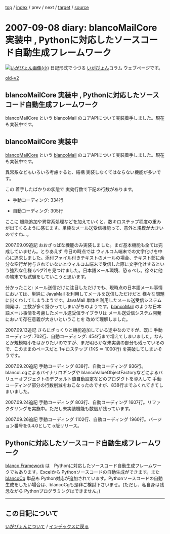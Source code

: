 [top](https://igapyon.github.io/diary/) 
 / [index](https://igapyon.github.io/diary/2007/index.html) 
 / prev 
 / next 
 / [target](https://igapyon.github.io/diary/2007/ig070908.html) 
 / [source](https://github.com/igapyon/diary/blob/gh-pages/2007/ig070908.html.src.md) 

2007-09-08 diary: blancoMailCore 実装中 , Pythonに対応したソースコード自動生成フレームワーク
=====================================================================================================
[![いがぴょん画像(小)](https://igapyon.github.io/diary/images/iga200306s.jpg "いがぴょん")](https://igapyon.github.io/diary/memo/memoigapyon.html) 日記形式でつづる [いがぴょん](https://igapyon.github.io/diary/memo/memoigapyon.html)コラム ウェブページです。

[old-v2](ig070908-orig.html)

## blancoMailCore 実装中 , Pythonに対応したソースコード自動生成フレームワーク

blancoMailCore という blancoMail のコアAPIについて実装着手しました。現在も実装中です。


## blancoMailCore 実装中

[blancoMailCore](http://www.igapyon.jp/blanco/blancomailcore.html) という [blancoMail](http://www.igapyon.jp/blanco/blancomail.html) のコアAPIについて実装着手しました。現在も実装中です。

異常系などもいろいろ考慮すると、結構 実装しなくてはならない機能が多いです。

この 着手したばかりの状態で 実効行数で下記の行数があります。


* 手動コーディング: 334行
  
* 自動コーディング: 305行

ここに 機能追加や異常系処理などを加えていくと、数キロステップ程度の重みが出てくるように感じます。単純なメール送受信機能って、意外と規模が大きいのですね…。

2007.09.09追記 おおざっぱな機能のみ実装しました。まだ基本機能も全ては完成していません。とりあえず 今日の時点では ウィルコム端末での文字化けを中心に追求しました。添付ファイル付きテキストのメールの場合、テキスト部に余分な空行が付与されていないとウィルコム端末で受信した際に文字化けするという強烈な仕様 (バグ?)を見つけました。日本語メール環境、恐るべし。徐々に他の端末でも試験をしていこうと思います。

分かったこと: メール送信だけに注目しただけでも、現時点の日本語メール事情においては、単純に JavaMail を利用してメールを送信しただけだと 様々な問題に出くわしてしまうようです。JavaMail 単体を利用したメール送受信システム開発は、工数が多く掛かってしまいがちのようです。[blancoMail](http://www.igapyon.jp/blanco/blancomail.html) のような日本語メール事情を考慮したメール送受信ライブラリは メール送受信システム開発において存在意義が大きいということを 改めて理解しました。

2007.09.13追記 さらにざっくりと機能追加している途中なのですが、既に 手動コーディング: 702行、自動コーディング: 454行まで増えてしまいました。なんとか規模縮小をはかりたいのですが、まだ明らかな未実装の部分も残っているので、このままのペースだと 1キロステップ (1KS ＝ 1000行) を突破してしまいそうです。

2007.09.20追記 手動コーディング 838行、自動コーディング 936行。blancoLogによるバイナリロギングや blancoValueObjectFactoryなどによるバリューオブジェクトのデフォルト値自動設定などのプロダクトを導入して 手動コーディング部分の行数削減をおこなったのですが、838行までふくれてきてしまいました。

2007.09.24追記 手動コーディング 803行、自動コーディング 1607行。リファクタリングを実施中。ただし未実装機能も数個が残っています。

2007.09.26追記 手動コーディング 1102行、自動コーディング 1960行。バージョン番号を0.4.0として α版リリース。

## Pythonに対応したソースコード自動生成フレームワーク

[blanco Framework](http://www.igapyon.jp/blanco/blanco.ja.html) は　Pythonに対応したソースコード自動生成フレームワークでもあります。Excelから
Pythonソースコードの自動生成ができます。また [blancoCg](http://www.igapyon.jp/blanco/blancocg.html) 単品も Python対応が追加されています。Pythonソースコードの自動生成をしたい場合は、blancoCgも是非ご検討下さいませ。(ただし、私自身は残念ながら Pythonプログラミングはできません。)


----------------------------------------------------------------------------------------------------

## この日記について
[いがぴょんについて](https://igapyon.github.io/diary/memo/memoigapyon.html) / [インデックスに戻る](https://igapyon.github.io/diary/idxall.html)
